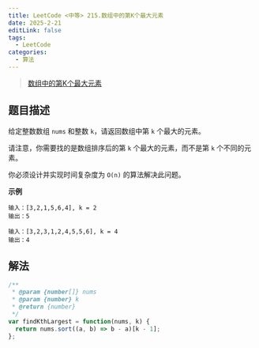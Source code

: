 ```yaml
---
title: LeetCode <中等> 215.数组中的第K个最大元素
date: 2025-2-21
editLink: false
tags:
  - LeetCode
categories:
  - 算法
---
```


> [数组中的第K个最大元素](https://leetcode.cn/problems/kth-largest-element-in-an-array/description/)

## 题目描述

给定整数数组 `nums` 和整数 `k`，请返回数组中第 `k` 个最大的元素。

请注意，你需要找的是数组排序后的第 `k` 个最大的元素，而不是第 `k` 个不同的元素。

你必须设计并实现时间复杂度为 `O(n)` 的算法解决此问题。

**示例**

```
输入：[3,2,1,5,6,4], k = 2
输出：5

输入：[3,2,3,1,2,4,5,5,6], k = 4
输出：4
```

## 解法

```js
/**
 * @param {number[]} nums
 * @param {number} k
 * @return {number}
 */
var findKthLargest = function(nums, k) {
  return nums.sort((a, b) => b - a)[k - 1];
};
```
